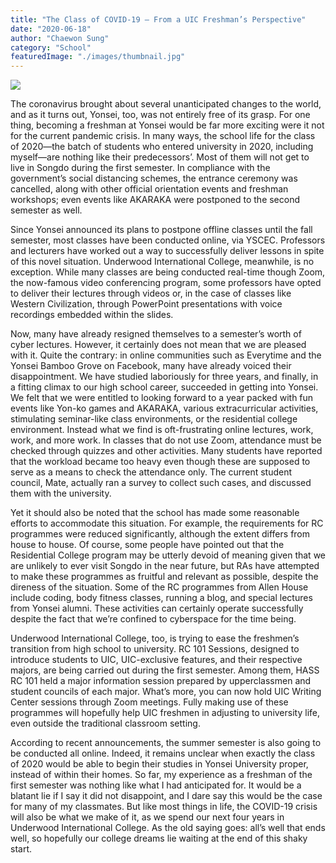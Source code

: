 ```yaml
---
title: "The Class of COVID-19 – From a UIC Freshman’s Perspective"
date: "2020-06-18"
author: "Chaewon Sung"
category: "School"
featuredImage: "./images/thumbnail.jpg"
---
```


![](/images/thumbnail.jpg)

The coronavirus brought about several unanticipated changes to the world, and as it turns out, Yonsei, too, was not entirely free of its grasp. For one thing, becoming a freshman at Yonsei would be far more exciting were it not for the current pandemic crisis. In many ways, the school life for the class of 2020—the batch of students who entered university in 2020, including myself—are nothing like their predecessors’. Most of them will not get to live in Songdo during the first semester. In compliance with the government’s social distancing schemes, the entrance ceremony was cancelled, along with other official orientation events and freshman workshops; even events like AKARAKA were postponed to the second semester as well.

Since Yonsei announced its plans to postpone offline classes until the fall semester, most classes have been conducted online, via YSCEC. Professors and lecturers have worked out a way to successfully deliver lessons in spite of this novel situation. Underwood International College, meanwhile, is no exception. While many classes are being conducted real-time though Zoom, the now-famous video conferencing program, some professors have opted to deliver their lectures through videos or, in the case of classes like Western Civilization, through PowerPoint presentations with voice recordings embedded within the slides.

Now, many have already resigned themselves to a semester’s worth of cyber lectures. However, it certainly does not mean that we are pleased with it. Quite the contrary: in online communities such as Everytime and the Yonsei Bamboo Grove on Facebook, many have already voiced their disappointment. We have studied laboriously for three years, and finally, in a fitting climax to our high school career, succeeded in getting into Yonsei. We felt that we were entitled to looking forward to a year packed with fun events like Yon-ko games and AKARAKA, various extracurricular activities, stimulating seminar-like class environments, or the residential college environment. Instead what we find is oft-frustrating online lectures, work, work, and more work. In classes that do not use Zoom, attendance must be checked through quizzes and other activities. Many students have reported that the workload became too heavy even though these are supposed to serve as a means to check the attendance only. The current student council, Mate, actually ran a survey to collect such cases, and discussed them with the university.

Yet it should also be noted that the school has made some reasonable efforts to accommodate this situation. For example, the requirements for RC programmes were reduced significantly, although the extent differs from house to house. Of course, some people have pointed out that the Residential College program may be utterly devoid of meaning given that we are unlikely to ever visit Songdo in the near future, but RAs have attempted to make these programmes as fruitful and relevant as possible, despite the direness of the situation. Some of the RC programmes from Allen House include coding, body fitness classes, running a blog, and special lectures from Yonsei alumni. These activities can certainly operate successfully despite the fact that we’re confined to cyberspace for the time being.

Underwood International College, too, is trying to ease the freshmen’s transition from high school to university. RC 101 Sessions, designed to introduce students to UIC, UIC-exclusive features, and their respective majors, are being carried out during the first semester. Among them, HASS RC 101 held a major information session prepared by upperclassmen and student councils of each major. What’s more, you can now hold UIC Writing Center sessions through Zoom meetings. Fully making use of these programmes will hopefully help UIC freshmen in adjusting to university life, even outside the traditional classroom setting.

According to recent announcements, the summer semester is also going to be conducted all online. Indeed, it remains unclear when exactly the class of 2020 would be able to begin their studies in Yonsei University proper, instead of within their homes. So far, my experience as a freshman of the first semester was nothing like what I had anticipated for. It would be a blatant lie if I say it did not disappoint, and I dare say this would be the case for many of my classmates. But like most things in life, the COVID-19 crisis will also be what we make of it, as we spend our next four years in Underwood International College. As the old saying goes: all’s well that ends well, so hopefully our college dreams lie waiting at the end of this shaky start.
